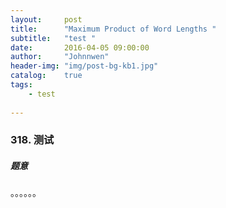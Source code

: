 ```yaml
---
layout:     post
title:      "Maximum Product of Word Lengths "
subtitle:   "test "
date:       2016-04-05 09:00:00
author:     "Johnnwen"
header-img: "img/post-bg-kb1.jpg"
catalog:    true
tags:
    - test
    
---
```



###  318. 测试


##### 题意

。。。。。。